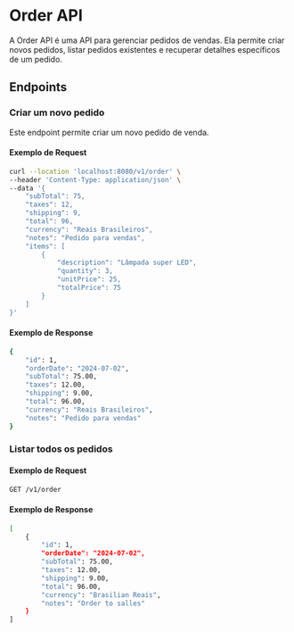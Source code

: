 # Order API

A Order API é uma API para gerenciar pedidos de vendas. Ela permite criar novos pedidos, listar pedidos existentes e recuperar detalhes específicos de um pedido.

## Endpoints

### Criar um novo pedido


Este endpoint permite criar um novo pedido de venda.

#### Exemplo de Request

```bash
curl --location 'localhost:8080/v1/order' \
--header 'Content-Type: application/json' \
--data '{
    "subTotal": 75,
    "taxes": 12,
    "shipping": 9,
    "total": 96,
    "currency": "Reais Brasileiros",
    "notes": "Pedido para vendas",
    "items": [
        {
            "description": "Lâmpada super LED",
            "quantity": 3,
            "unitPrice": 25,
            "totalPrice": 75
        }
    ]
}'
```
#### Exemplo de Response
```bash
{
    "id": 1,
    "orderDate": "2024-07-02",
    "subTotal": 75.00,
    "taxes": 12.00,
    "shipping": 9.00,
    "total": 96.00,
    "currency": "Reais Brasileiros",
    "notes": "Pedido para vendas"
}
```

### Listar todos os pedidos
#### Exemplo de Request
```bash
GET /v1/order
```

#### Exemplo de Response
```bash
[
    {
        "id": 1,
        "orderDate": "2024-07-02",
        "subTotal": 75.00,
        "taxes": 12.00,
        "shipping": 9.00,
        "total": 96.00,
        "currency": "Brasilian Reais",
        "notes": "Order to salles"
    }
]
```